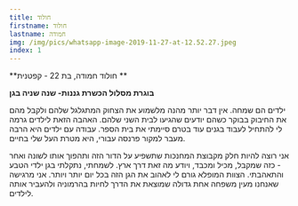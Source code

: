 ```yaml
---
title: חולוד
firstname: חולוד
lastname: חמודה
img: /img/pics/whatsapp-image-2019-11-27-at-12.52.27.jpeg
index: 1
---
```


**חולוד חמודה, בת 22 - קפטנית **

**בוגרת מסלול הכשרת גננות- שנה שניה בגן<br/>**

ילדים הם שמחה. אין דבר יותר מהנה מלשמוע את הצחוק המתגלגל שלהם ולקבל מהם את החיבוק בבוקר כשהם יודעים שהגיעו לבית השני שלהם. האהבה הזאת לילדים גרמה לי להתחיל לעבוד בגנים עוד בטרם סיימתי את בית הספר. עבודה עם ילדים היא הרבה מעבר למקור פרנסה עבורי, היא מטרת העל שלי בחיים.

אני רוצה להיות חלק מקבוצת המחנכות שתשפיע על הדור הזה ותהפוך אותו לשונה ואחר - כזה שמקבל, מכיל ומכבד, ויודע מה זאת דרך ארץ. לשמחתי, נתקלתי בגן ילדי הטבע והתאהבתי. הצוות המופלא גורם לי לאהוב את הגן הזה בכל יום יותר ויותר. אני מרגישה שאנחנו מעין משפחה אחת גדולה שמוצאת את הדרך לחיות בהרמוניה ולהעביר אותה לילדים.
